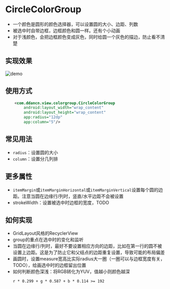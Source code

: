 # CircleColorGroup

* 一个颜色是圆形的颜色选择器，可以设置圆的大小、边距、列数
* 被选中时自带边框，边框颜色和圆一样。还有个小动画
* 对于浅颜色，会把边框颜色变成灰色，同时给圆一个灰色的描边，防止看不清楚

## 实现效果
![demo](https://github.com/ddancn/CustomView/blob/master/view/readme/color_group/demo.jpg)

## 使用方式
```xml
    <com.ddancn.view.colorgroup.CircleColorGroup
        android:layout_width="wrap_content"
        android:layout_height="wrap_content"
        app:radius="12dp"
        app:column="5"/>
```
## 常见用法
* `radius`：设置圆的大小
* `column`：设置分几列排

## 更多属性
* `itemMargin`或`itemMarginHorizontal`或`itemMarginVertical`设置每个圆的边距。注意当圆在边缘行/列时，竖直/水平边距不会被设置
* strokeWidth：设置被选中时边框的宽度，TODO
## 如何实现
* GridLayout风格的RecyclerView
* group的重点在选中时的变化和监听
* 当圆在边缘行/列时，最好不要设置相应方向的边距，比如在第一行的圆不被设置上边距。这是为了防止它和父结点的边距重复设置，导致可能的布局偏差
* 画圆时，设置measure宽高比实际radius大一圈（一圈可以与边框宽度有关，TODO），给画选中时的边框留出位置
* 如何判断颜色深浅：将RGB转化为YUV，值越小则颜色越深
    ``` 
    r * 0.299 + g * 0.587 + b * 0.114 >= 192
    ```